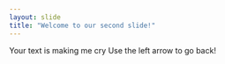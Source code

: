 ```yaml
---
layout: slide
title: "Welcome to our second slide!"
---
```

Your text is making me cry
Use the left arrow to go back!
